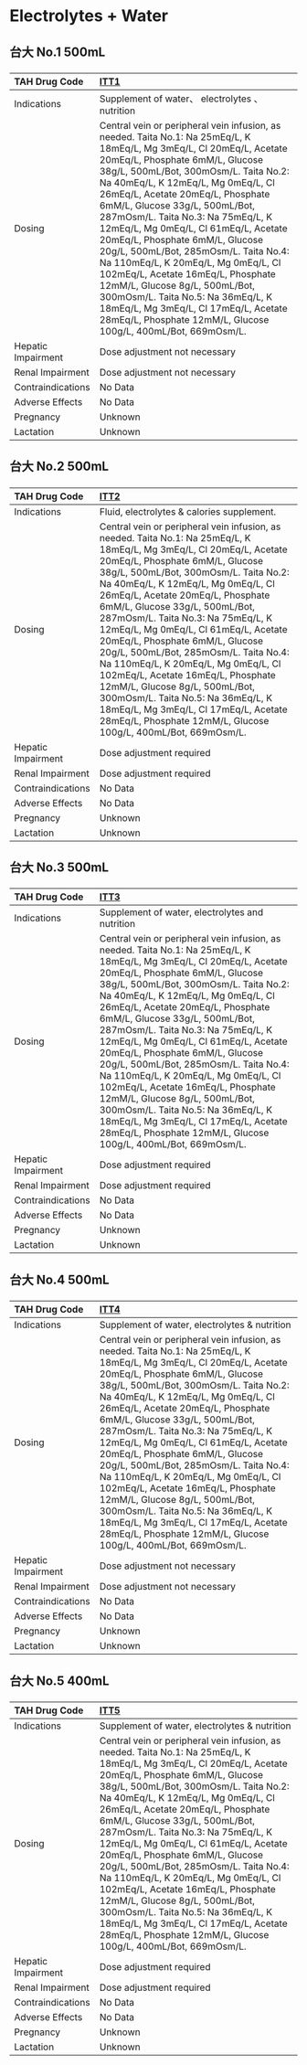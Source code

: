 # Electrolytes + Water

## 台大 No.1 500mL

##### 

| TAH Drug Code      | [ITT1](https://www.tahsda.org.tw/drugs/hissearch.php?drug_code=ITT1)                                                                                                                                                                                                                                                                                                                                                                                                                                                                                                                                                                                                                                                          |
|:-------------------|:------------------------------------------------------------------------------------------------------------------------------------------------------------------------------------------------------------------------------------------------------------------------------------------------------------------------------------------------------------------------------------------------------------------------------------------------------------------------------------------------------------------------------------------------------------------------------------------------------------------------------------------------------------------------------------------------------------------------------|
| Indications        | Supplement of water、 electrolytes 、 nutrition                                                                                                                                                                                                                                                                                                                                                                                                                                                                                                                                                                                                                                                                               |
| Dosing             | Central vein or peripheral vein infusion, as needed. Taita No.1: Na 25mEq/L, K 18mEq/L, Mg 3mEq/L, Cl 20mEq/L, Acetate 20mEq/L, Phosphate 6mM/L, Glucose 38g/L, 500mL/Bot, 300mOsm/L. Taita No.2: Na 40mEq/L, K 12mEq/L, Mg 0mEq/L, Cl 26mEq/L, Acetate 20mEq/L, Phosphate 6mM/L, Glucose 33g/L, 500mL/Bot, 287mOsm/L. Taita No.3: Na 75mEq/L, K 12mEq/L, Mg 0mEq/L, Cl 61mEq/L, Acetate 20mEq/L, Phosphate 6mM/L, Glucose 20g/L, 500mL/Bot, 285mOsm/L. Taita No.4: Na 110mEq/L, K 20mEq/L, Mg 0mEq/L, Cl 102mEq/L, Acetate 16mEq/L, Phosphate 12mM/L, Glucose 8g/L, 500mL/Bot, 300mOsm/L. Taita No.5: Na 36mEq/L, K 18mEq/L, Mg 3mEq/L, Cl 17mEq/L, Acetate 28mEq/L, Phosphate 12mM/L, Glucose 100g/L, 400mL/Bot, 669mOsm/L. |
| Hepatic Impairment | Dose adjustment not necessary                                                                                                                                                                                                                                                                                                                                                                                                                                                                                                                                                                                                                                                                                                 |
| Renal Impairment   | Dose adjustment not necessary                                                                                                                                                                                                                                                                                                                                                                                                                                                                                                                                                                                                                                                                                                 |
| Contraindications  | No Data                                                                                                                                                                                                                                                                                                                                                                                                                                                                                                                                                                                                                                                                                                                       |
| Adverse Effects    | No Data                                                                                                                                                                                                                                                                                                                                                                                                                                                                                                                                                                                                                                                                                                                       |
| Pregnancy          | Unknown                                                                                                                                                                                                                                                                                                                                                                                                                                                                                                                                                                                                                                                                                                                       |
| Lactation          | Unknown                                                                                                                                                                                                                                                                                                                                                                                                                                                                                                                                                                                                                                                                                                                       |

## 台大 No.2 500mL

##### 

| TAH Drug Code      | [ITT2](https://www.tahsda.org.tw/drugs/hissearch.php?drug_code=ITT2)                                                                                                                                                                                                                                                                                                                                                                                                                                                                                                                                                                                                                                                          |
|:-------------------|:------------------------------------------------------------------------------------------------------------------------------------------------------------------------------------------------------------------------------------------------------------------------------------------------------------------------------------------------------------------------------------------------------------------------------------------------------------------------------------------------------------------------------------------------------------------------------------------------------------------------------------------------------------------------------------------------------------------------------|
| Indications        | Fluid, electrolytes & calories supplement.                                                                                                                                                                                                                                                                                                                                                                                                                                                                                                                                                                                                                                                                                    |
| Dosing             | Central vein or peripheral vein infusion, as needed. Taita No.1: Na 25mEq/L, K 18mEq/L, Mg 3mEq/L, Cl 20mEq/L, Acetate 20mEq/L, Phosphate 6mM/L, Glucose 38g/L, 500mL/Bot, 300mOsm/L. Taita No.2: Na 40mEq/L, K 12mEq/L, Mg 0mEq/L, Cl 26mEq/L, Acetate 20mEq/L, Phosphate 6mM/L, Glucose 33g/L, 500mL/Bot, 287mOsm/L. Taita No.3: Na 75mEq/L, K 12mEq/L, Mg 0mEq/L, Cl 61mEq/L, Acetate 20mEq/L, Phosphate 6mM/L, Glucose 20g/L, 500mL/Bot, 285mOsm/L. Taita No.4: Na 110mEq/L, K 20mEq/L, Mg 0mEq/L, Cl 102mEq/L, Acetate 16mEq/L, Phosphate 12mM/L, Glucose 8g/L, 500mL/Bot, 300mOsm/L. Taita No.5: Na 36mEq/L, K 18mEq/L, Mg 3mEq/L, Cl 17mEq/L, Acetate 28mEq/L, Phosphate 12mM/L, Glucose 100g/L, 400mL/Bot, 669mOsm/L. |
| Hepatic Impairment | Dose adjustment required                                                                                                                                                                                                                                                                                                                                                                                                                                                                                                                                                                                                                                                                                                      |
| Renal Impairment   | Dose adjustment required                                                                                                                                                                                                                                                                                                                                                                                                                                                                                                                                                                                                                                                                                                      |
| Contraindications  | No Data                                                                                                                                                                                                                                                                                                                                                                                                                                                                                                                                                                                                                                                                                                                       |
| Adverse Effects    | No Data                                                                                                                                                                                                                                                                                                                                                                                                                                                                                                                                                                                                                                                                                                                       |
| Pregnancy          | Unknown                                                                                                                                                                                                                                                                                                                                                                                                                                                                                                                                                                                                                                                                                                                       |
| Lactation          | Unknown                                                                                                                                                                                                                                                                                                                                                                                                                                                                                                                                                                                                                                                                                                                       |

## 台大 No.3 500mL

##### 

| TAH Drug Code      | [ITT3](https://www.tahsda.org.tw/drugs/hissearch.php?drug_code=ITT3)                                                                                                                                                                                                                                                                                                                                                                                                                                                                                                                                                                                                                                                          |
|:-------------------|:------------------------------------------------------------------------------------------------------------------------------------------------------------------------------------------------------------------------------------------------------------------------------------------------------------------------------------------------------------------------------------------------------------------------------------------------------------------------------------------------------------------------------------------------------------------------------------------------------------------------------------------------------------------------------------------------------------------------------|
| Indications        | Supplement of water, electrolytes and nutrition                                                                                                                                                                                                                                                                                                                                                                                                                                                                                                                                                                                                                                                                               |
| Dosing             | Central vein or peripheral vein infusion, as needed. Taita No.1: Na 25mEq/L, K 18mEq/L, Mg 3mEq/L, Cl 20mEq/L, Acetate 20mEq/L, Phosphate 6mM/L, Glucose 38g/L, 500mL/Bot, 300mOsm/L. Taita No.2: Na 40mEq/L, K 12mEq/L, Mg 0mEq/L, Cl 26mEq/L, Acetate 20mEq/L, Phosphate 6mM/L, Glucose 33g/L, 500mL/Bot, 287mOsm/L. Taita No.3: Na 75mEq/L, K 12mEq/L, Mg 0mEq/L, Cl 61mEq/L, Acetate 20mEq/L, Phosphate 6mM/L, Glucose 20g/L, 500mL/Bot, 285mOsm/L. Taita No.4: Na 110mEq/L, K 20mEq/L, Mg 0mEq/L, Cl 102mEq/L, Acetate 16mEq/L, Phosphate 12mM/L, Glucose 8g/L, 500mL/Bot, 300mOsm/L. Taita No.5: Na 36mEq/L, K 18mEq/L, Mg 3mEq/L, Cl 17mEq/L, Acetate 28mEq/L, Phosphate 12mM/L, Glucose 100g/L, 400mL/Bot, 669mOsm/L. |
| Hepatic Impairment | Dose adjustment required                                                                                                                                                                                                                                                                                                                                                                                                                                                                                                                                                                                                                                                                                                      |
| Renal Impairment   | Dose adjustment required                                                                                                                                                                                                                                                                                                                                                                                                                                                                                                                                                                                                                                                                                                      |
| Contraindications  | No Data                                                                                                                                                                                                                                                                                                                                                                                                                                                                                                                                                                                                                                                                                                                       |
| Adverse Effects    | No Data                                                                                                                                                                                                                                                                                                                                                                                                                                                                                                                                                                                                                                                                                                                       |
| Pregnancy          | Unknown                                                                                                                                                                                                                                                                                                                                                                                                                                                                                                                                                                                                                                                                                                                       |
| Lactation          | Unknown                                                                                                                                                                                                                                                                                                                                                                                                                                                                                                                                                                                                                                                                                                                       |

## 台大 No.4 500mL

##### 

| TAH Drug Code      | [ITT4](https://www.tahsda.org.tw/drugs/hissearch.php?drug_code=ITT4)                                                                                                                                                                                                                                                                                                                                                                                                                                                                                                                                                                                                                                                          |
|:-------------------|:------------------------------------------------------------------------------------------------------------------------------------------------------------------------------------------------------------------------------------------------------------------------------------------------------------------------------------------------------------------------------------------------------------------------------------------------------------------------------------------------------------------------------------------------------------------------------------------------------------------------------------------------------------------------------------------------------------------------------|
| Indications        | Supplement of water, electrolytes & nutrition                                                                                                                                                                                                                                                                                                                                                                                                                                                                                                                                                                                                                                                                                 |
| Dosing             | Central vein or peripheral vein infusion, as needed. Taita No.1: Na 25mEq/L, K 18mEq/L, Mg 3mEq/L, Cl 20mEq/L, Acetate 20mEq/L, Phosphate 6mM/L, Glucose 38g/L, 500mL/Bot, 300mOsm/L. Taita No.2: Na 40mEq/L, K 12mEq/L, Mg 0mEq/L, Cl 26mEq/L, Acetate 20mEq/L, Phosphate 6mM/L, Glucose 33g/L, 500mL/Bot, 287mOsm/L. Taita No.3: Na 75mEq/L, K 12mEq/L, Mg 0mEq/L, Cl 61mEq/L, Acetate 20mEq/L, Phosphate 6mM/L, Glucose 20g/L, 500mL/Bot, 285mOsm/L. Taita No.4: Na 110mEq/L, K 20mEq/L, Mg 0mEq/L, Cl 102mEq/L, Acetate 16mEq/L, Phosphate 12mM/L, Glucose 8g/L, 500mL/Bot, 300mOsm/L. Taita No.5: Na 36mEq/L, K 18mEq/L, Mg 3mEq/L, Cl 17mEq/L, Acetate 28mEq/L, Phosphate 12mM/L, Glucose 100g/L, 400mL/Bot, 669mOsm/L. |
| Hepatic Impairment | Dose adjustment not necessary                                                                                                                                                                                                                                                                                                                                                                                                                                                                                                                                                                                                                                                                                                 |
| Renal Impairment   | Dose adjustment not necessary                                                                                                                                                                                                                                                                                                                                                                                                                                                                                                                                                                                                                                                                                                 |
| Contraindications  | No Data                                                                                                                                                                                                                                                                                                                                                                                                                                                                                                                                                                                                                                                                                                                       |
| Adverse Effects    | No Data                                                                                                                                                                                                                                                                                                                                                                                                                                                                                                                                                                                                                                                                                                                       |
| Pregnancy          | Unknown                                                                                                                                                                                                                                                                                                                                                                                                                                                                                                                                                                                                                                                                                                                       |
| Lactation          | Unknown                                                                                                                                                                                                                                                                                                                                                                                                                                                                                                                                                                                                                                                                                                                       |

## 台大 No.5 400mL

##### 

| TAH Drug Code      | [ITT5](https://www.tahsda.org.tw/drugs/hissearch.php?drug_code=ITT5)                                                                                                                                                                                                                                                                                                                                                                                                                                                                                                                                                                                                                                                          |
|:-------------------|:------------------------------------------------------------------------------------------------------------------------------------------------------------------------------------------------------------------------------------------------------------------------------------------------------------------------------------------------------------------------------------------------------------------------------------------------------------------------------------------------------------------------------------------------------------------------------------------------------------------------------------------------------------------------------------------------------------------------------|
| Indications        | Supplement of water, electrolytes & nutrition                                                                                                                                                                                                                                                                                                                                                                                                                                                                                                                                                                                                                                                                                 |
| Dosing             | Central vein or peripheral vein infusion, as needed. Taita No.1: Na 25mEq/L, K 18mEq/L, Mg 3mEq/L, Cl 20mEq/L, Acetate 20mEq/L, Phosphate 6mM/L, Glucose 38g/L, 500mL/Bot, 300mOsm/L. Taita No.2: Na 40mEq/L, K 12mEq/L, Mg 0mEq/L, Cl 26mEq/L, Acetate 20mEq/L, Phosphate 6mM/L, Glucose 33g/L, 500mL/Bot, 287mOsm/L. Taita No.3: Na 75mEq/L, K 12mEq/L, Mg 0mEq/L, Cl 61mEq/L, Acetate 20mEq/L, Phosphate 6mM/L, Glucose 20g/L, 500mL/Bot, 285mOsm/L. Taita No.4: Na 110mEq/L, K 20mEq/L, Mg 0mEq/L, Cl 102mEq/L, Acetate 16mEq/L, Phosphate 12mM/L, Glucose 8g/L, 500mL/Bot, 300mOsm/L. Taita No.5: Na 36mEq/L, K 18mEq/L, Mg 3mEq/L, Cl 17mEq/L, Acetate 28mEq/L, Phosphate 12mM/L, Glucose 100g/L, 400mL/Bot, 669mOsm/L. |
| Hepatic Impairment | Dose adjustment required                                                                                                                                                                                                                                                                                                                                                                                                                                                                                                                                                                                                                                                                                                      |
| Renal Impairment   | Dose adjustment required                                                                                                                                                                                                                                                                                                                                                                                                                                                                                                                                                                                                                                                                                                      |
| Contraindications  | No Data                                                                                                                                                                                                                                                                                                                                                                                                                                                                                                                                                                                                                                                                                                                       |
| Adverse Effects    | No Data                                                                                                                                                                                                                                                                                                                                                                                                                                                                                                                                                                                                                                                                                                                       |
| Pregnancy          | Unknown                                                                                                                                                                                                                                                                                                                                                                                                                                                                                                                                                                                                                                                                                                                       |
| Lactation          | Unknown                                                                                                                                                                                                                                                                                                                                                                                                                                                                                                                                                                                                                                                                                                                       |

